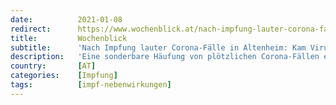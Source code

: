 ```yaml
---
date:          2021-01-08
redirect:      https://www.wochenblick.at/nach-impfung-lauter-corona-faelle-in-altenheim-kam-virus-aus-der-nadel/
title:         Wochenblick
subtitle:      'Nach Impfung lauter Corona-Fälle in Altenheim: Kam Virus aus der Nadel?'
description:   'Eine sonderbare Häufung von plötzlichen Corona-Fällen ereignete sich in einem Altenheim in Bayern - nämlich nach der Impfung.'
country:       [AT]
categories:    [Impfung]
tags:          [impf-nebenwirkungen]
---
```

